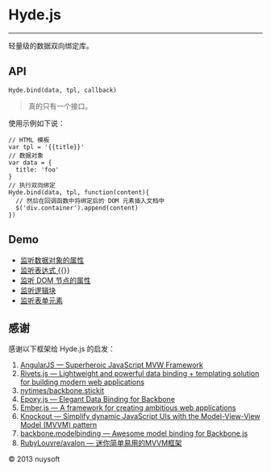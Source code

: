 # Hyde.js
---

轻量级的数据双向绑定库。

## API

`Hyde.bind(data, tpl, callback)`

> 真的只有一个接口。

使用示例如下说：

    // HTML 模板
    var tpl = '{{title}}'
    // 数据对象
    var data = {
      title: 'foo'
    }
    // 执行双向绑定
    Hyde.bind(data, tpl, function(content){
      // 然后在回调函数中将绑定后的 DOM 元素插入文档中
      $('div.container').append(content)
    })

## Demo

* [监听数据对象的属性](demo/loop.html)
* [监听表达式 {{}}](demo/expression.html)
* [监听 DOM 节点的属性](demo/attribute.html)
* [监听逻辑块](demo/block.html)
* [监听表单元素](demo/form.html)

## 感谢

感谢以下框架给 Hyde.js 的启发：

1. [AngularJS — Superheroic JavaScript MVW Framework](http://angularjs.org/)
2. [Rivets.js — Lightweight and powerful data binding + templating solution for building modern web applications](https://github.com/mikeric/rivets)
3. [nytimes/backbone.stickit](https://github.com/nytimes/backbone.stickit)
4. [Epoxy.js — Elegant Data Binding for Backbone](https://github.com/gmac/backbone.epoxy)
5. [Ember.js — A framework for creating ambitious web applications](http://emberjs.com/)
6. [Knockout — Simplify dynamic JavaScript UIs with the Model-View-View Model (MVVM) pattern](http://knockoutjs.com/)
7. [backbone.modelbinding — Awesome model binding for Backbone.js](https://github.com/derickbailey/backbone.modelbinding/)
8. [RubyLouvre/avalon — 迷你简单易用的MVVM框架](https://github.com/RubyLouvre/avalon)

© 2013 nuysoft